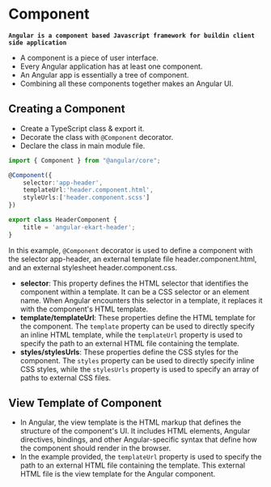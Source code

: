 # Component

**`Angular is a component based Javascript framework for buildin client side application`**

- A component is a piece of user interface.
- Every Angular application has at least one component.
- An Angular app is essentially a tree of component.
- Combining all these components together makes an Angular UI.

## Creating a Component

- Create a TypeScript class & export it.
- Decorate the class with `@Component` decorator.
- Declare the class in main module file.

```ts
import { Component } from "@angular/core";

@Component({
    selector:'app-header',
    templateUrl:'header.component.html',
    styleUrls:['header.component.scss']
})

export class HeaderComponent {
    title = 'angular-ekart-header';
}
```

In this example, `@Component` decorator is used to define a component with the selector app-header, an external template file header.component.html, and an external stylesheet header.component.css.

- **selector**: This property defines the HTML selector that identifies the component within a template. It can be a CSS selector or an element name. When Angular encounters this selector in a template, it replaces it with the component's HTML template.
- **template/templateUrl**: These properties define the HTML template for the component. The `template` property can be used to directly specify an inline HTML template, while the `templateUrl` property is used to specify the path to an external HTML file containing the template.
- **styles/stylesUrls**: These properties define the CSS styles for the component. The `styles` property can be used to directly specify inline CSS styles, while the `stylesUrls` property is used to specify an array of paths to external CSS files.

## View Template of Component

- In Angular, the view template is the HTML markup that defines the structure of the component's UI. It includes HTML elements, Angular directives, bindings, and other Angular-specific syntax that define how the component should render in the browser.
- In the example provided, the `templateUrl` property is used to specify the path to an external HTML file containing the template. This external HTML file is the view template for the Angular component.
